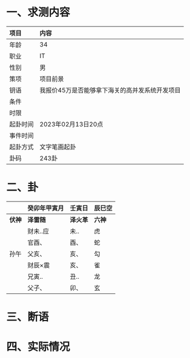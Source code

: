 # 一、求测内容
|项目|内容|
|:-|:-|
|年龄|34|
|职业|IT|
|性别|男|
|策项|项目前景|
|钥语|我报价45万是否能够拿下海关的高并发系统开发项目|
|条件||
|时限||
|起卦时间|2023年02月13日20点|
|事件时间||
|起卦方式|文字笔画起卦|
|卦码|243卦|

# 二、卦
||癸卯年甲寅月|壬寅日|辰巳空|
|:-|:-|:-|:-|
|**伏神**|**泽雷随**|**泽火革**|**六神**|
||财未..应|未..|虎|
||官酉、|酉、|蛇|
|孙午|父亥、|亥、|勾|
||财辰×震|亥、|雀|
||兄寅..|丑..|龙|
||父子、|卯、|玄|


# 三、断语

# 四、实际情况